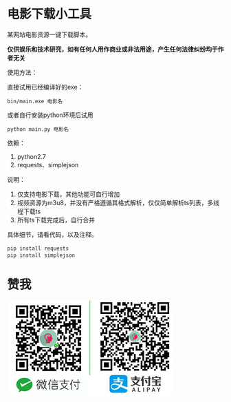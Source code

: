 # 电影下载小工具

某网站电影资源一键下载脚本。

**仅供娱乐和技术研究，如有任何人用作商业或非法用途，产生任何法律纠纷均于作者无关**

使用方法：

直接试用已经编译好的exe：

```
bin/main.exe 电影名
```

或者自行安装python环境后试用

```
python main.py 电影名
```

依赖：
1. python2.7
2. requests、simplejson

说明：

1. 仅支持电影下载，其他功能可自行增加
2. 视频资源为m3u8，并没有严格遵循其格式解析，仅仅简单解析ts列表，多线程下载ts
3. 所有ts下载完成后，自行合并

具体细节，请看代码，以及注释。


```
pip install requests
pip install simplejson
```

# 赞我

![img](pay.png)